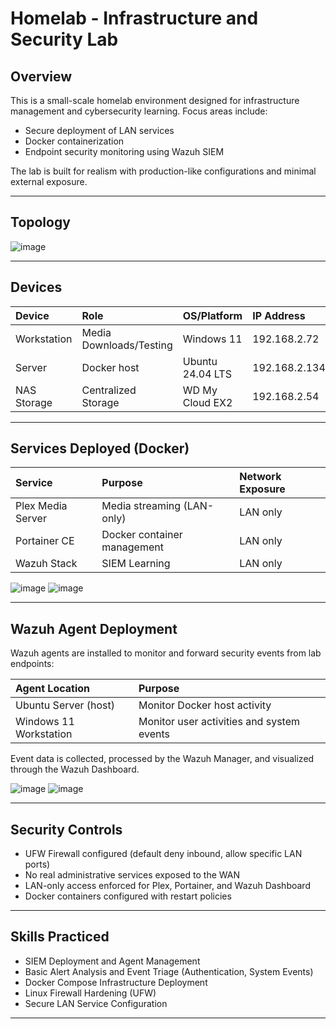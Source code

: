 # Homelab - Infrastructure and Security Lab

## Overview

This is a small-scale homelab environment designed for infrastructure management and cybersecurity learning. Focus areas include:
- Secure deployment of LAN services
- Docker containerization
- Endpoint security monitoring using Wazuh SIEM

The lab is built for realism with production-like configurations and minimal external exposure.

---

## Topology

![image](https://github.com/user-attachments/assets/f2a309f4-5f71-46f1-a2a7-2f7bd9db22cf)

---

## Devices

| Device          | Role                  | OS/Platform            | IP Address    |
|:----------------|:----------------------|:-----------------------|:--------------|
| Workstation     | Media Downloads/Testing| Windows 11            | 192.168.2.72  |
| Server          | Docker host            | Ubuntu 24.04 LTS      | 192.168.2.134 |
| NAS Storage     | Centralized Storage    | WD My Cloud EX2       | 192.168.2.54  |

---

## Services Deployed (Docker)

| Service           | Purpose                          | Network Exposure |
|:------------------|:---------------------------------|:-----------------|
| Plex Media Server | Media streaming (LAN-only)       | LAN only         |
| Portainer CE      | Docker container management      | LAN only         |
| Wazuh Stack       | SIEM Learning                    | LAN only         |

![image](https://github.com/user-attachments/assets/22509135-ef17-4435-aec6-5b2cc875df88)
![image](https://github.com/user-attachments/assets/5afb6e05-ed83-47f4-b59c-28f323b99765)


---

## Wazuh Agent Deployment

Wazuh agents are installed to monitor and forward security events from lab endpoints:

| Agent Location     | Purpose                          |
|:-------------------|:---------------------------------|
| Ubuntu Server (host) | Monitor Docker host activity     |
| Windows 11 Workstation | Monitor user activities and system events |

Event data is collected, processed by the Wazuh Manager, and visualized through the Wazuh Dashboard.

![image](https://github.com/user-attachments/assets/f37a26e9-7939-41db-97fd-40acc6d4f0d2)
![image](https://github.com/user-attachments/assets/ef824f9c-5269-4129-a812-e2551c8f7b73)

---

## Security Controls

- UFW Firewall configured (default deny inbound, allow specific LAN ports)
- No real administrative services exposed to the WAN
- LAN-only access enforced for Plex, Portainer, and Wazuh Dashboard
- Docker containers configured with restart policies

---

## Skills Practiced

- SIEM Deployment and Agent Management
- Basic Alert Analysis and Event Triage (Authentication, System Events)
- Docker Compose Infrastructure Deployment
- Linux Firewall Hardening (UFW)
- Secure LAN Service Configuration

---



